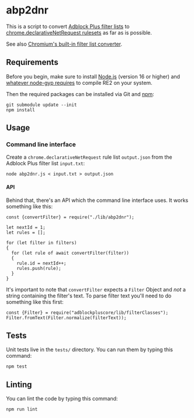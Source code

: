 # abp2dnr

This is a script to convert [Adblock Plus filter lists](https://adblockplus.org/filters)
to [chrome.declarativeNetRequest rulesets](https://developer.chrome.com/extensions/declarativeNetRequest)
as far as is possible.

See also [Chromium's built-in filter list converter](https://source.chromium.org/chromium/chromium/src/+/master:extensions/browser/api/declarative_net_request/filter_list_converter/).

## Requirements

Before you begin, make sure to install [Node.js](2) (version 16 or higher) and
[whatever node-gyp requires](https://github.com/nodejs/node-gyp#on-unix) to
compile RE2 on your system.

Then the required packages can be installed via Git and [npm](https://npmjs.org):

    git submodule update --init
    npm install

## Usage

### Command line interface

Create a `chrome.declarativeNetRequest` rule list `output.json` from the
Adblock Plus filter list `input.txt`:

    node abp2dnr.js < input.txt > output.json

#### API

Behind that, there's an API which the command line interface uses. It works
something like this:

    const {convertFilter} = require("./lib/abp2dnr");

    let nextId = 1;
    let rules = [];

    for (let filter in filters)
    {
      for (let rule of await convertFilter(filter))
      {
        rule.id = nextId++;
        rules.push(rule);
      }
    }

It's important to note that `convertFilter` expects a `Filter` Object and _not_
a string containing the filter's text. To parse filter text you'll need to
do something like this first:

    const {Filter} = require("adblockpluscore/lib/filterClasses");
    Filter.fromText(Filter.normalize(filterText));

## Tests

Unit tests live in the `tests/` directory. You can run them by typing this command:

    npm test

## Linting

You can lint the code by typing this command:

    npm run lint
